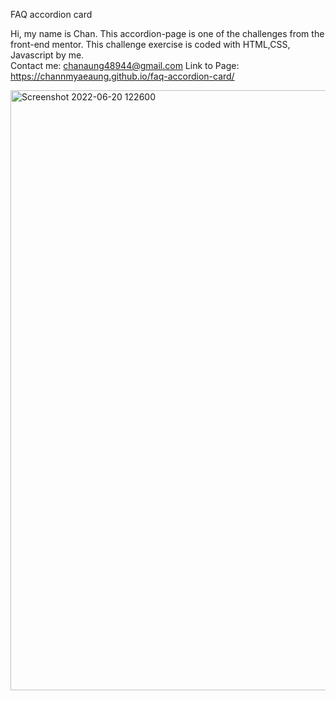 FAQ accordion card

Hi, my name is Chan. This accordion-page is one of the challenges from the front-end mentor. This challenge exercise is coded with HTML,CSS, Javascript by me.
<br>
Contact me: chanaung48944@gmail.com
Link to Page: https://channmyaeaung.github.io/faq-accordion-card/

<img width="960" alt="Screenshot 2022-06-20 122600" src="https://user-images.githubusercontent.com/37863283/174537870-a058cd6e-8153-4e56-a043-31b66d7a5ba8.png">

